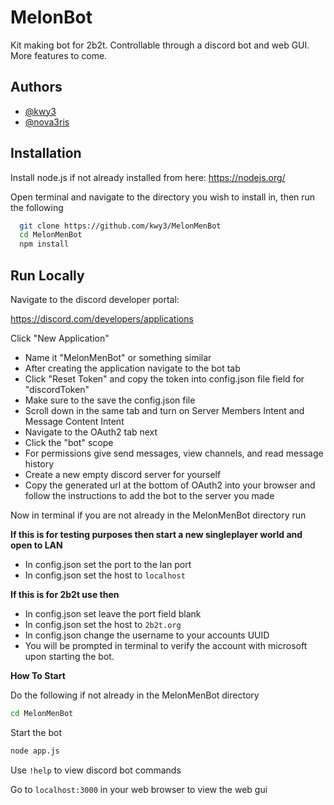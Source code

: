 
# MelonBot

Kit making bot for 2b2t. Controllable through a discord bot and web GUI. More features to come. 


## Authors

- [@kwy3](https://www.github.com/kwy3)
- [@nova3ris](https://www.github.com/nova3ris)



## Installation

Install node.js if not already installed from here:
https://nodejs.org/

Open terminal and navigate to the directory you wish to install in, then run the following

```bash
  git clone https://github.com/kwy3/MelonMenBot
  cd MelonMenBot
  npm install
```
    
## Run Locally
Navigate to the discord developer portal:

https://discord.com/developers/applications

Click "New Application"
- Name it "MelonMenBot" or something similar
- After creating the application navigate to the bot tab
- Click "Reset Token" and copy the token into config.json file field for "discordToken" 
- Make sure to the save the config.json file
- Scroll down in the same tab and turn on Server Members Intent and Message Content Intent
- Navigate to the OAuth2 tab next
- Click the "bot" scope
- For permissions give send messages, view channels, and read message history
- Create a new empty discord server for yourself
- Copy the generated url at the bottom of OAuth2 into your browser and follow the instructions to add the bot to the server you made

Now in terminal if you are not already in the MelonMenBot directory run

**If this is for testing purposes then start a new singleplayer world and open to LAN**
- In config.json set the port to the lan port
- In config.json set the host to `localhost`

**If this is for 2b2t use then**
- In config.json set leave the port field blank
- In config.json set the host to `2b2t.org`
- In config.json change the username to your accounts UUID
- You will be prompted in terminal to verify the account with microsoft upon starting the bot. 

**How To Start**

Do the following if not already in the MelonMenBot directory
```bash
cd MelonMenBot
```

Start the bot

```bash
node app.js
```
Use `!help` to view discord bot commands 

Go to `localhost:3000` in your web browser to view the web gui

